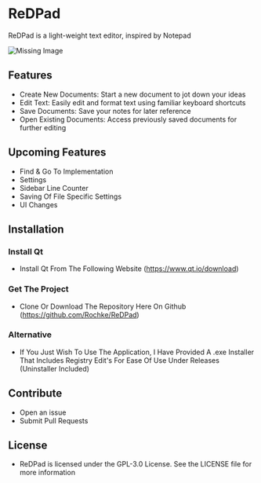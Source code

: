 # ReDPad
ReDPad is a light-weight text editor, inspired by Notepad

![Missing Image](https://imgur.com/a/DeLX9IL)

## Features
+ Create New Documents: Start a new document to jot down your ideas
+ Edit Text: Easily edit and format text using familiar keyboard shortcuts
+ Save Documents: Save your notes for later reference
+ Open Existing Documents: Access previously saved documents for further editing

## Upcoming Features
+ Find & Go To Implementation
+ Settings
+ Sidebar Line Counter
+ Saving Of File Specific Settings
+ UI Changes

## Installation
### Install Qt
+ Install Qt From The Following Website (https://www.qt.io/download)
### Get The Project
+ Clone Or Download The Repository Here On Github (https://github.com/Rochke/ReDPad)
### Alternative
+ If You Just Wish To Use The Application, I Have Provided A .exe Installer That Includes Registry Edit's For Ease Of Use Under Releases (Uninstaller Included)

## Contribute
+ Open an issue
+ Submit Pull Requests

## License
+ ReDPad is licensed under the GPL-3.0 License. See the LICENSE file for more information